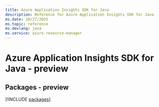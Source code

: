 ```yaml
---
title: Azure Application Insights SDK for Java
description: Reference for Azure Application Insights SDK for Java
ms.date: 10/27/2025
ms.topic: reference
ms.devlang: java
ms.service: azure-resource-manager
---
```

# Azure Application Insights SDK for Java - preview
## Packages - preview
[!INCLUDE [packages](application-insights-index.md)]